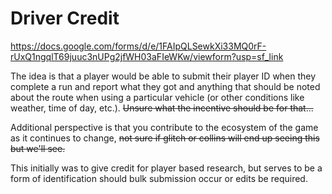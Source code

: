 # Driver Credit

https://docs.google.com/forms/d/e/1FAIpQLSewkXi33MQ0rF-rUxQ1ngqlT69juuc3nUPg2jfWH03aFIeWKw/viewform?usp=sf_link

The idea is that a player would be able to submit their player ID when they complete a run and report what they got and anything that should be noted about the route when using a particular vehicle (or other conditions like weather, time of day, etc.). ~~Unsure what the incentive should be for that...~~

Additional perspective is that you contribute to the ecosystem of the game as it continues to change, ~~not sure if glitch or collins will end up seeing this but we'll see.~~

This initially was to give credit for player based research, but serves to be a form of identification should bulk submission occur or edits be required.
